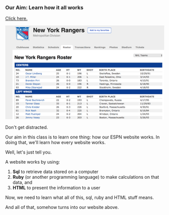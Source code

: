 ### Our Aim: Learn how it all works

[Click here.](http://www.espn.com/nhl/team/roster/_/name/nyr/new-york-rangers)

![](./ny-rangers-roster.png)

Don't get distracted.

Our aim in this class is to learn one thing: how our ESPN website works.  In doing that, we'll learn how every website works.

Well, let's just tell you.

A website works by using: 

1. **Sql** to retrieve data stored on a computer   
2. **Ruby** (or another programming language) to make calculations on that data, and 
3. **HTML** to present the information to a user    

Now, we need to learn what all of this, sql, ruby and HTML stuff means.  

And all of that, somehow turns into our website above.